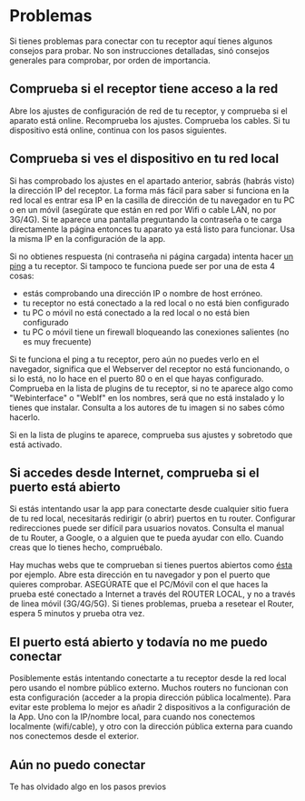 # Problemas

Si tienes problemas para conectar con tu receptor aquí tienes algunos consejos para probar. No son instrucciones detalladas, sinó consejos generales para comprobar, por orden de importancia.

## Comprueba si el receptor tiene acceso a la red
Abre los ajustes de configuración de red de tu receptor, y comprueba si el aparato está online. Recomprueba los ajustes. Comprueba los cables. Si tu dispositivo está online, continua con los pasos siguientes.


## Comprueba si ves el dispositivo en tu red local
Si has comprobado los ajustes en el apartado anterior, sabrás (habrás visto) la dirección IP del receptor. La forma más fácil para saber si funciona en la red local es entrar esa IP en la casilla de dirección de tu navegador en tu PC o en un móvil (asegúrate que están en red por Wifi o cable LAN, no por 3G/4G). Si te aparece una pantalla preguntando la contraseña o te carga directamente la página entonces tu aparato ya está listo para funcionar. Usa la misma IP en la configuración de la app.

Si no obtienes respuesta (ni contraseña ni página cargada) intenta hacer [un ping](https://en.wikipedia.org/wiki/Ping_networking_utility) a tu receptor. Si tampoco te funciona puede ser por una de esta 4 cosas:

- estás comprobando una dirección IP o nombre de host erróneo.
- tu receptor no está conectado a la red local o no está bien configurado
- tu PC o móvil no está conectado a la red local o no está bien configurado
- tu PC o móvil tiene un firewall bloqueando las conexiones salientes (no es muy frecuente)

Si te funciona el ping a tu receptor, pero aún no puedes verlo en el navegador, significa que el Webserver del receptor no está funcionando, o si lo está, no lo hace en el puerto 80 o en el que hayas configurado.
Comprueba en la lista de plugins de tu receptor, si no te aparece algo como "Webinterface" o "WebIf" en los nombres, será que no está instalado y lo tienes que instalar. Consulta a los autores de tu imagen si no sabes cómo hacerlo.

Si en la lista de plugins te aparece, comprueba sus ajustes y sobretodo que está activado.


## Si accedes desde Internet, comprueba si el puerto está abierto
Si estás intentando usar la app para conectarte desde cualquier sitio fuera de tu red local, necesitarás redirigir (o abrir) puertos en tu router. Configurar redirecciones puede ser difícil para usuarios novatos. Consulta el manual de tu Router, a Google, o a alguien que te pueda ayudar con ello. Cuando creas que lo tienes hecho, compruébalo.

Hay muchas webs que te comprueban si tienes puertos abiertos como [ésta](https://www.yougetsignal.com/tools/open-ports/) por ejemplo. Abre esta dirección en tu navegador y pon el puerto que quieres comprobar. ASEGÚRATE que el PC/Móvil con el que haces la prueba esté conectado a Internet a través del ROUTER LOCAL, y no a través de linea móvil (3G/4G/5G). Si tienes problemas, prueba a resetear el Router, espera 5 minutos y prueba otra vez.

## El puerto está abierto y todavía no me puedo conectar
Posiblemente estás intentando conectarte a tu receptor desde la red local pero usando el nombre público externo. Muchos routers no funcionan con esta configuración (acceder a la propia dirección pública localmente). Para evitar este problema lo mejor es añadir 2 dispositivos a la configuración de la App. Uno con la IP/nombre local, para cuando nos conectemos localmente (wifi/cable), y otro con la dirección pública externa para cuando nos conectemos desde el exterior.

## Aún no puedo conectar
Te has olvidado algo en los pasos previos
